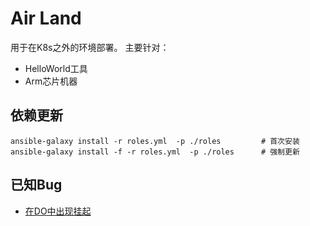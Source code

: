 Air Land
=============

用于在K8s之外的环境部署。
主要针对：

- HelloWorld工具
- Arm芯片机器


依赖更新
--------
```
ansible-galaxy install -r roles.yml  -p ./roles         # 首次安装
ansible-galaxy install -f -r roles.yml  -p ./roles      # 强制更新
```


已知Bug
----------

- [在DO中出现挂起](https://github.com/wangwenpei/seed/issues/1)

